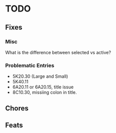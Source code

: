 # TODO
## Fixes
### Misc
What is the difference between selected vs active?

### Problematic Entries
- 5K20.30 (Large and Small)
- 5K40.11
- 6A20.11 or 6A20.15, title issue
- 8C10.30, missiing colon in title.




## Chores



## Feats